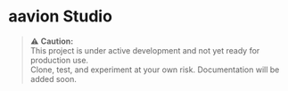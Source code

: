 # aavion Studio
> :warning: **Caution:**  
> This project is under active development and not yet ready for production use.  
> Clone, test, and experiment at your own risk.
> Documentation will be added soon.  
